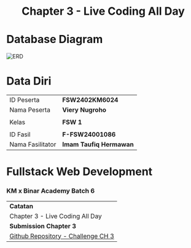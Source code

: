 <h1 align="center">
  Chapter 3 - Live Coding All Day
</h1>

# Database Diagram

![ERD]('./ERD.png')

# Data Diri

|                  |                          |
| ---------------- | ------------------------ |
| ID Peserta       | **FSW2402KM6024**        |
| Nama Peserta     | **Viery Nugroho**        |
|                  |                          |
| Kelas            | **FSW 1**                |
|                  |                          |
| ID Fasil         | **F-FSW24001086**        |
| Nama Fasilitator | **Imam Taufiq Hermawan** |

# Fullstack Web Development

### KM x Binar Academy Batch 6

|                                                                                                            |
| ---------------------------------------------------------------------------------------------------------- |
| **Catatan**                                                                                                |
| Chapter 3 - Live Coding All Day                                                                            |
| **Submission Chapter 3**                                                                                   |
| [Github Repository - Challenge CH 3](https://github.com/vierynugroho/f-fsw24001086-km6-vie-restfulAPI-ch3) |

